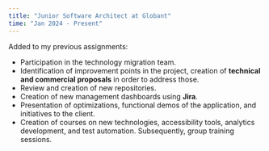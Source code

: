 ```yaml
---
title: "Junior Software Architect at Globant"
time: "Jan 2024 - Present"
---
```

Added to my previous assignments:
* Participation in the technology migration team.
* Identification of improvement points in the project, creation of **technical and commercial proposals** in order to address those.
* Review and creation of new repositories.
* Creation of new management dashboards using **Jira**.
* Presentation of optimizations, functional demos of the application, and initiatives to the client.
* Creation of courses on new technologies, accessibility tools, analytics development, and test automation. Subsequently, group training sessions.
